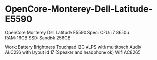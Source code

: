 # OpenCore-Monterey-Dell-Latitude-E5590<br>
OpenCore Monterey Dell Latitude E5590
Spec: 
CPU: i7 8650u<br>
RAM: 16GB
SSD: Sandisk 256GB

Work: 
Battery
Brightness
Touchpad I2C ALPS with multitouch
Audio ALC256 with layout id 17 (Speaker and headphone ok)
Wifi AC8265
